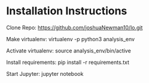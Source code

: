 # Installation Instructions

Clone Repo:
https://github.com/joshuaNewman10/lo.git

Make virtualenv: 
virtualenv -p python3 analysis_env

Activate virtualenv: 
source analysis_env/bin/active

Install requirements:
pip install -r requirements.txt

Start Jupyter: jupyter notebook


